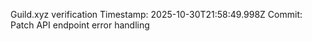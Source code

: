 Guild.xyz verification
Timestamp: 2025-10-30T21:58:49.998Z
Commit: Patch API endpoint error handling